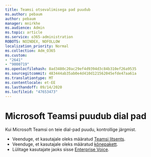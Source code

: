 ```yaml
---
title: Teamsi otsevalimisega pad puudub
ms.author: pebaum
author: pebaum
manager: mnirkhe
ms.audience: Admin
ms.topic: article
ms.service: o365-administration
ROBOTS: NOINDEX, NOFOLLOW
localization_priority: Normal
ms.collection: Adm_O365
ms.custom:
- "2641"
- "9000719"
ms.openlocfilehash: 8ad3480c20ac29ef4d9394d3c84b310ef26a9535
ms.sourcegitcommit: 483444ab35ab0e4d410d121562045efde47aa61a
ms.translationtype: MT
ms.contentlocale: et-EE
ms.lasthandoff: 09/14/2020
ms.locfileid: "47653473"
---
```

# <a name="dial-pad-is-missing-in-microsoft-teams"></a>Microsoft Teamsi puudub dial pad 

Kui Microsoft Teamsi on teie dial-pad puudu, kontrollige järgmist.

- Veenduge, et kasutajale oleks määratud [Teamsi litsents](https://docs.microsoft.com/MicrosoftTeams/assign-teams-licenses).
- Veenduge, et kasutajale oleks määratud [kõnepakett](https://docs.microsoft.com/MicrosoftTeams/calling-plan-landing-page).
- Lülitage kasutajate jaoks sisse [Enterprise Voice](https://docs.microsoft.com/skypeforbusiness/skype-for-business-hybrid-solutions/plan-your-phone-system-cloud-pbx-solution/enable-users-for-enterprise-voice-online-and-phone-system-voicemail#to-enable-your-users-for-phone-system-in-office-365-voice-and-voicemail).